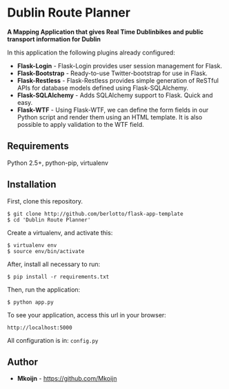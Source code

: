 # Dublin Route Planner

**A Mapping Application that gives Real Time Dublinbikes and public transport information for Dublin**

In this application the following plugins already configured:

* **Flask-Login** - Flask-Login provides user session management for Flask.
* **Flask-Bootstrap** - Ready-to-use Twitter-bootstrap for use in Flask.
* **Flask-Restless** - Flask-Restless provides simple generation of ReSTful APIs for database models defined using Flask-SQLAlchemy.
* **Flask-SQLAlchemy** - Adds SQLAlchemy support to Flask. Quick and easy.
* **Flask-WTF** - Using Flask-WTF, we can define the form fields in our Python script and render them using an HTML template. It is also possible to apply validation to the WTF field.

## Requirements

Python 2.5+, python-pip, virtualenv

## Installation

First, clone this repository.

    $ git clone http://github.com/berlotto/flask-app-template
    $ cd 'Dublin Route Planner'

Create a virtualenv, and activate this:

    $ virtualenv env
    $ source env/bin/activate

After, install all necessary to run:

    $ pip install -r requirements.txt

Then, run the application:

	$ python app.py

To see your application, access this url in your browser:

	http://localhost:5000

All configuration is in: `config.py`


## Author

* **Mkoijn** - https://github.com/Mkoijn
